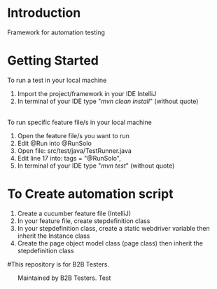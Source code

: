 # Introduction 
Framework for automation testing<br>

# Getting Started
To run a test in your local machine
<ol> 
<li> Import the project/framework in your IDE IntelliJ</li>
<li> In terminal of your IDE type "<i>mvn clean install</i>" (without quote) </li>
</ol>
<br>
To run specific feature file/s in your local machine
<ol> 
<li> Open the feature file/s you want to run</li>
<li> Edit @Run into @RunSolo</li>
<li> Open file: src/test/java/TestRunner.java</li>
<li> Edit line 17 into: tags = "@RunSolo",</li>
<li> In terminal of your IDE type "<i>mvn test</i>" (without quote) </li>
</ol>

# To Create automation script
<ol> 
<li> Create a cucumber feature file (IntelliJ)</li>
<li> In your feature file, create stepdefinition class</li>
<li> In your stepdefinition class, create a static webdriver variable then inherit the Instance class</li>
<li> Create the page object model class (page class) then inherit the stepdefinition class </li>
</ol>

#This repository is for B2B Testers. 
<ol> 
Maintained by B2B Testers. Test
</ol>
